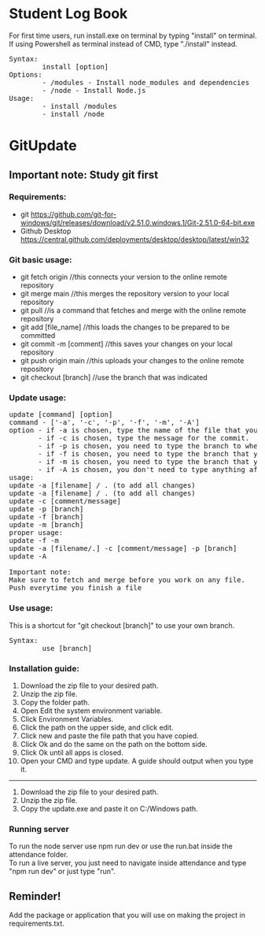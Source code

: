 # Student Log Book

For first time users, run install.exe on terminal by typing "install" on terminal. If using Powershell as terminal instead of CMD, type "./install" instead.<br>
<pre>
Syntax:
        install [option]
Options:
        - /modules - Install node_modules and dependencies      
        - /node - Install Node.js
Usage:
        - install /modules
        - install /node
</pre>

# GitUpdate

## Important note: Study git first

### Requirements:

* git https://github.com/git-for-windows/git/releases/download/v2.51.0.windows.1/Git-2.51.0-64-bit.exe
* Github Desktop https://central.github.com/deployments/desktop/desktop/latest/win32

### Git basic usage:

* git fetch origin //this connects your version to the online remote repository
* git merge main //this merges the repository version to your local repository
* git pull //is a command that fetches and merge with the online remote repository
* git add [file_name] //this loads the changes to be prepared to be committed
* git commit -m [comment] //this saves your changes on your local repository
* git push origin main //this uploads your changes to the online remote repository
* git checkout [branch] //use the branch that was indicated

### Update usage:
<pre>
update [command] [option]
command - ['-a', '-c', '-p', '-f', '-m', '-A']
option - if -a is chosen, type the name of the file that you wanted to add changes into.
       - if -c is chosen, type the message for the commit.
       - if -p is chosen, you need to type the branch to where you will push your work. This pushes your updates to the remote branch
       - if -f is chosen, you need to type the branch that you want to fetch. This fetches updates from the remote branch
       - if -m is chosen, you need to type the branch that you want to merge with. This merges your local repository with the updates from the remote branch
       - if -A is chosen, you don't need to type anything after it. This will fetch, merge, add changes, commit and push with one command
usage:
update -a [filename] / . (to add all changes)
update -a [filename] / . (to add all changes)
update -c [comment/message]
update -p [branch]
update -f [branch]
update -m [branch]
proper usage:
update -f -m
update -a [filename/.] -c [comment/message] -p [branch]
update -A

Important note:
Make sure to fetch and merge before you work on any file.
Push everytime you finish a file
</pre>

### Use usage:

This is a shortcut for "git checkout [branch]" to use your own branch.

<pre>
Syntax:
        use [branch]
</pre>

### Installation guide:

1. Download the zip file to your desired path.
2. Unzip the zip file.
3. Copy the folder path.
4. Open Edit the system environment variable.
5. Click Environment Variables.
6. Click the path on the upper side, and click edit.
7. Click new and paste the file path that you have copied.
8. Click Ok and do the same on the path on the bottom side.
9. Click Ok until all apps is closed.
10. Open your CMD and type update. A guide should output when you type it.

---------------------------------------------------------------------------------------------------------------------------------- 

1. Download the zip file to your desired path.
2. Unzip the zip file.
3. Copy the update.exe and paste it on C:/Windows path.

### Running server

To run the node server use npm run dev or use the run.bat inside the attendance folder.<br>
To run a live server, you just need to navigate inside attendance and type "npm run dev" or just type "run".<br>

## Reminder!

Add the package or application that you will use on making the project in requirements.txt.<br>